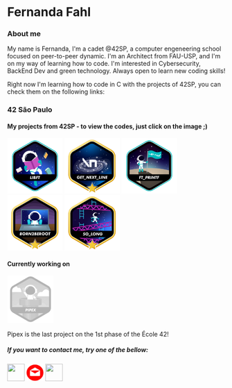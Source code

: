 # Fernanda Fahl

### About me

My name is Fernanda, I'm a cadet @42SP, a computer engeneering school focused on peer-to-peer dynamic. I'm an Architect from FAU-USP, and I'm on my way of learning how to code. I'm interested in Cybersecurity, BackEnd Dev and green technology. Always open to learn new coding skills! 

Right now I'm learning how to code in C with the projects of 42SP, you can check them on the following links:

### 42 São Paulo
#### My projects from 42SP - to view the codes, just click on the image ;)

[<img height="128" width="128" src="https://github.com/ferfahl/ferfahl.github.io/blob/main/assets/LIBFT-01.png?raw=true" />](https://github.com/ferfahl/42SP_libft) [<img height="128" width="128" src="https://github.com/ferfahl/ferfahl.github.io/blob/main/assets/GNL-02.png?raw=true" />](https://github.com/ferfahl/42SP_get_next_line) [<img height="128" width="128" src="https://github.com/ferfahl/ferfahl.github.io/blob/main/assets/PRINTF-01.png?raw=true" />](https://github.com/ferfahl/42SP_ft_printf) [<img height="128" width="128" src="https://github.com/ferfahl/ferfahl.github.io/blob/main/assets/BORN2BEROOT-02.png?raw=true" />](https://github.com/ferfahl/42SP_Born2beRoot) [<img height="128" width="128" src="https://github.com/ferfahl/ferfahl.github.io/blob/main/assets/SO_LONG-02.png?raw=true" />](https://github.com/ferfahl/42SP_so_long)


#### Currently working on

[![Pipex](https://github.com/ferfahl/ferfahl.github.io/blob/main/assets/pipex.png?raw=true)](https://github.com/ferfahl/42SP_pipex)

Pipex is the last project on the 1st phase of the École 42! 

##### If you want to contact me, try one of the bellow:
[<img height="40" width="40" src="https://i0.wp.com/solistica.com/wp-content/uploads/2019/10/linkedin.png" />](https://www.linkedin.com/in/fernanda-fahl/) [<img height="40" width="40" src="https://github.com/ferfahl/ferfahl.github.io/blob/main/assets/mail.png?raw=true"/>](mailto:fe.alves.fahl@gmail.com?Subject=Contact%20me%21) [<img height="40" width="40" src="https://cdn-icons-png.flaticon.com/512/25/25231.png"/>](https://github.com/ferfahl)
